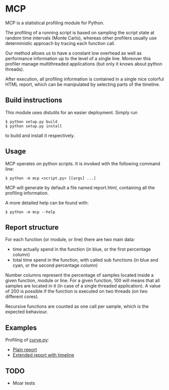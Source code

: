 # MCP

MCP is a statistical profiling module for Python.

The profiling of a running script is based on sampling the script state
at random time intervals (Monte Carlo), whereas other profilers usually
use deterministic approach by tracing each function call.

Our method allows us to have a constant low overhead as well as
performance information up to the level of a single line.
Moreover this profiler manage multithreaded applications (but only it
knows about python threads).

After execution, all profiling information is contained in a single
nice colorful HTML report, which can be manipulated by selecting parts
of the timeline.

## Build instructions

This module uses distutils for an easier deployment.
Simply run

    $ python setup.py build
    $ python setup.py install

to build and install it respectively.

## Usage

MCP operates on python scripts.
It is invoked with the following command line:

    $ python -m mcp <script.py> [[args] ...]
    
MCP will generate by default a file named report.html, containing all
the profiling information.

A more detailed help can be found with:

    $ python -m mcp --help

## Report structure

For each function (or module, or line) there are two main data:
* time actually spend in the function (in blue, or the first percentage column)
* total time spend in the function, with called sub functions (in blue
and cyan, or the second percentage column)

Number columns represent the percentage of samples located inside a
given function, module or line.
For a given function, 100 will means that all samples are located in it (in case of a single threaded application).
A value of 200 is possible if the function is executed on two threads (on two different cores).

Recursive functions are counted as one call per sample, which is the
expected behaviour.

## Examples

Profiling of [curve.py](http://github.com/rqndom/curve.py):
* [Plain report](http://rawgit.com/rqndom/mcp/master/examples/plain_report.html)
* [Extended report with timeline](http://rawgit.com/rqndom/mcp/master/examples/extended_report.html)

## TODO

* Moar tests
